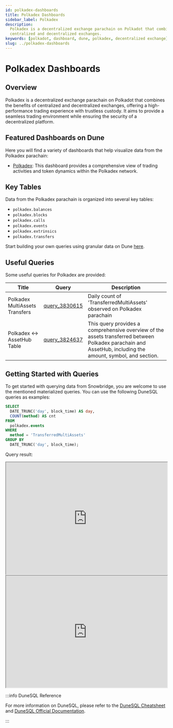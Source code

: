 ```yaml
---
id: polkadex-dashboards
title: Polkadex Dashboards
sidebar_label: Polkadex
description:
  Polkadex is a decentralized exchange parachain on Polkadot that combines the benefits of
  centralized and decentralized exchanges.
keywords: [polkadot, dashboard, dune, polkadex, decentralized exchange]
slug: ../polkadex-dashboards
---
```


# Polkadex Dashboards

## Overview

Polkadex is a decentralized exchange parachain on Polkadot that combines the benefits of centralized
and decentralized exchanges, offering a high-performance trading experience with trustless custody.
It aims to provide a seamless trading environment while ensuring the security of a decentralized
platform.

## Featured Dashboards on Dune

Here you will find a variety of dashboards that help visualize data from the Polkadex parachain:

- [Polkadex](https://dune.com/substrate/polkadex): This dashboard provides a comprehensive view of
  trading activities and token dynamics within the Polkadex network.

## Key Tables

Data from the Polkadex parachain is organized into several key tables:

- `polkadex.balances`
- `polkadex.blocks`
- `polkadex.calls`
- `polkadex.events`
- `polkadex.extrinsics`
- `polkadex.transfers`

Start building your own queries using granular data on Dune
[here](https://dune.com/queries?category=canonical&namespace=polkadex).

## Useful Queries

Some useful queries for Polkadex are provided:

| Title                          | Query                                             | Description                                                                                                                                                |
| ------------------------------ | ------------------------------------------------- | ---------------------------------------------------------------------------------------------------------------------------------------------------------- |
| Polkadex MultiAssets Transfers | [query_3830615](https://dune.com/queries/3830615) | Daily count of 'TransferredMultiAssets' observed on Polkadex parachain                                                                                     |
| Polkadex \<-\> AssetHub Table  | [query_3824637](https://dune.com/queries/3824637) | This query provides a comprehensive overview of the assets transferred between Polkadex parachain and AssetHub, including the amount, symbol, and section. |

## Getting Started with Queries

To get started with querying data from Snowbridge, you are welcome to use the mentioned materialized
queries. You can use the following DuneSQL queries as examples:

```sql title="Polkadot BridgeHub Outbound Msg Sent To Ethereum" showLineNumbers
SELECT
  DATE_TRUNC('day', block_time) AS day,
  COUNT(method) AS cnt
FROM
  polkadex.events
WHERE
  method = 'TransferredMultiAssets'
GROUP BY
  DATE_TRUNC('day', block_time);
```

Query result:

<iframe src="https://dune.com/embeds/3830615/6442634/" height="350" width="100%"></iframe>

<iframe src="https://dune.com/embeds/3830615/6442645/" height="350" width="100%"></iframe>

:::info DuneSQL Reference

For more information on DuneSQL, please refer to the [DuneSQL Cheatsheet](../dunesql-cheatsheet.md)
and
[DuneSQL Official Documentation](https://docs.dune.com/query-engine/Functions-and-operators/index).

:::
